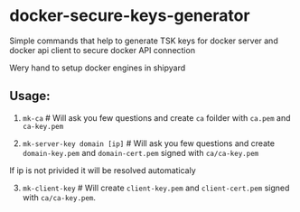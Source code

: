 # docker-secure-keys-generator
Simple commands that help to generate TSK keys for docker server and docker api client to secure docker API connection

Wery hand to setup docker engines in shipyard

## Usage:

1. `mk-ca` # Will ask you few questions and create `ca` foilder with `ca.pem` and `ca-key.pem`

2. `mk-server-key domain [ip]` # Will ask you few questions and create `domain-key.pem` and `domain-cert.pem` signed with `ca/ca-key.pem`

If ip is not privided it will be resolved automaticaly

3. `mk-client-key` # Will create `client-key.pem` and `client-cert.pem` signed with `ca/ca-key.pem`.
